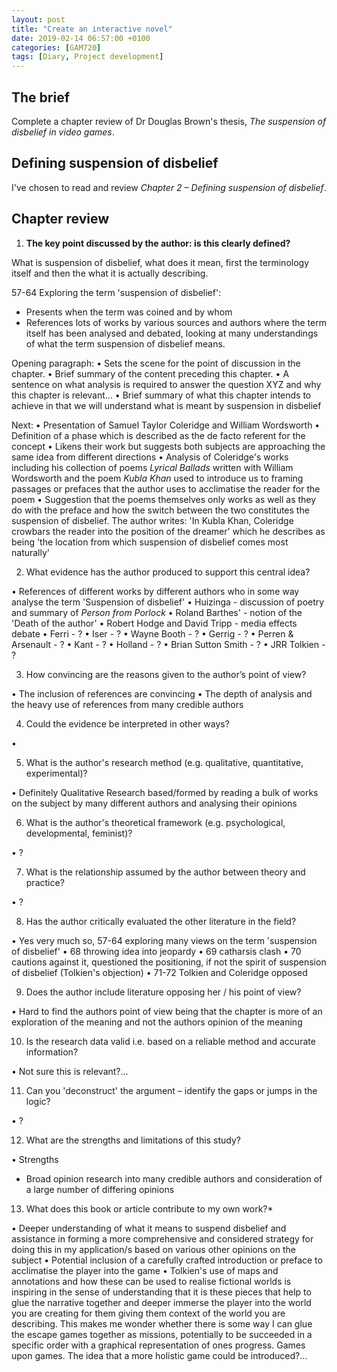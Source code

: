 ```yaml
---
layout: post
title: "Create an interactive novel"
date: 2019-02-14 06:57:00 +0100
categories: [GAM720]
tags: [Diary, Project development]
---
```


## The brief

Complete a chapter review of Dr Douglas Brown's thesis, *The suspension of disbelief in video games*.

## Defining suspension of disbelief

I've chosen to read and review *Chapter 2 – Defining suspension of disbelief*.

## Chapter review

1. **The key point discussed by the author: is this clearly defined?**

What is suspension of disbelief, what does it mean, first the terminology itself and then the what it is actually describing.

57-64 Exploring the term 'suspension of disbelief':
* Presents when the term was coined and by whom
* References lots of works by various sources and authors where the term itself has been analysed and debated, looking at many understandings of what the term suspension of disbelief means.

Opening paragraph:
• Sets the scene for the point of discussion in the chapter.
• Brief summary of the content preceding this chapter.
• A sentence on what analysis is required to answer the question XYZ and why this chapter is relevant...
• Brief summary of what this chapter intends to achieve in that we will understand what is meant by suspension in disbelief

Next:
• Presentation of Samuel Taylor Coleridge and William Wordsworth
• Definition of a phase which is described as the de facto referent for the concept
• Likens their work but suggests both subjects are approaching the same idea from different directions
• Analysis of Coleridge's works including his collection of poems *Lyrical Ballads* written with William Wordsworth and the poem *Kubla Khan* used to introduce us to framing passages or prefaces that the author uses to acclimatise the reader for the poem
• Suggestion that the poems themselves only works as well as they do with the preface and how the switch between the two constitutes the suspension of disbelief. The author writes: 'In Kubla Khan, Coleridge crowbars the reader into the position of the dreamer' which he describes as being 'the location from which suspension of disbelief comes most naturally'

2. What evidence has the author produced to support this central idea?

• References of different works by different authors who in some way analyse the term 'Suspension of disbelief'
  • Huizinga - discussion of poetry and summary of *Person from Porlock*
  • Roland Barthes' - notion of the 'Death of the author'
  • Robert Hodge and David Tripp - media effects debate
  • Ferri - ?
  • Iser - ?
  • Wayne Booth - ?
  • Gerrig - ?
  • Perren & Arsenault - ?
  • Kant - ?
  • Holland - ?
  • Brian Sutton Smith - ?
  • JRR Tolkien - ?

3. How convincing are the reasons given to the author’s point of view?

• The inclusion of references are convincing
• The depth of analysis and the heavy use of references from many credible authors

4. Could the evidence be interpreted in other ways?

•

5. What is the author's research method (e.g. qualitative, quantitative,
experimental)?

• Definitely Qualitative Research based/formed by reading a bulk of works on the subject by many different authors and analysing their opinions

6. What is the author's theoretical framework (e.g. psychological, developmental,
feminist)?

• ?

7. What is the relationship assumed by the author between theory and practice?

• ?

8. Has the author critically evaluated the other literature in the field?

• Yes very much so, 57-64 exploring many views on the term 'suspension of disbelief'
• 68 throwing idea into jeopardy
• 69 catharsis clash
• 70 cautions against it, questioned the positioning, if not the spirit of suspension of disbelief (Tolkien's objection)
• 71-72 Tolkien and Coleridge opposed

9. Does the author include literature opposing her / his point of view?

• Hard to find the authors point of view being that the chapter is more of an exploration of the meaning and not the authors opinion of the meaning

10. Is the research data valid i.e. based on a reliable method and accurate
information?

• Not sure this is relevant?...

11. Can you 'deconstruct' the argument – identify the gaps or jumps in the logic?

• ?

12. What are the strengths and limitations of this study?

• Strengths
  - Broad opinion research into many credible authors and consideration of a large number of differing opinions

13. What does this book or article contribute to my own work?*

• Deeper understanding of what it means to suspend disbelief and assistance in forming a more comprehensive and considered strategy for doing this in my application/s based on various other opinions on the subject
• Potential inclusion of a carefully crafted introduction or preface to acclimatise the player into the game
• Tolkien's use of maps and annotations and how these can be used to realise fictional worlds is inspiring in the sense of understanding that it is these pieces that help to glue the narrative together and deeper immerse the player into the world you are creating for them giving them context of the world you are describing. This makes me wonder whether there is some way I can glue the escape games together as missions, potentially to be succeeded in a specific order with a graphical representation of ones progress. Games upon games. The idea that a more holistic game could be introduced?...
